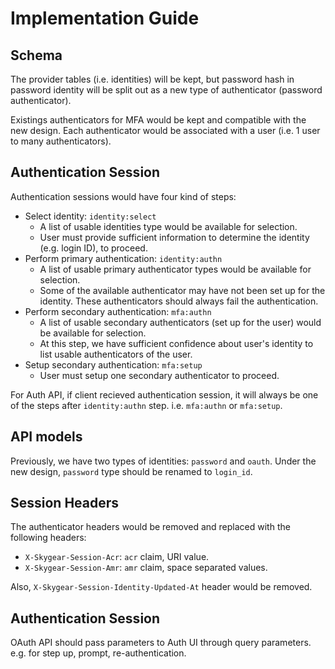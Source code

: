 # Implementation Guide

## Schema

The provider tables (i.e. identities) will be kept, but password hash in
password identity will be split out as a new type of authenticator (password
authenticator).

Existings authenticators for MFA would be kept and compatible with the new
design. Each authenticator would be associated with a user (i.e. 1 user to
many authenticators).

## Authentication Session

Authentication sessions would have four kind of steps:
- Select identity: `identity:select`
    - A list of usable identities type would be available for selection.
    - User must provide sufficient information to determine the identity
      (e.g. login ID), to proceed.
- Perform primary authentication: `identity:authn`
    - A list of usable primary authenticator types would be available for
      selection.
    - Some of the available authenticator may have not been set up for the
      identity. These authenticators should always fail the authentication.
- Perform secondary authentication: `mfa:authn`
    - A list of usable secondary authenticators (set up for the user) would be
      available for selection.
    - At this step, we have sufficient confidence about user's identity to list
      usable authenticators of the user.
- Setup secondary authentication: `mfa:setup`
    - User must setup one secondary authenticator to proceed.

For Auth API, if client recieved authentication session, it will always be
one of the steps after `identity:authn` step. i.e. `mfa:authn` or `mfa:setup`.

## API models

Previously, we have two types of identities: `password` and `oauth`. Under the
new design, `password` type should be renamed to `login_id`.

## Session Headers

The authenticator headers would be removed and replaced with the following
headers:
- `X-Skygear-Session-Acr`: `acr` claim, URI value.
- `X-Skygear-Session-Amr`: `amr` claim, space separated values.

Also, `X-Skygear-Session-Identity-Updated-At` header would be removed.

## Authentication Session
OAuth API should pass parameters to Auth UI through query parameters. e.g.
for step up, prompt, re-authentication.
